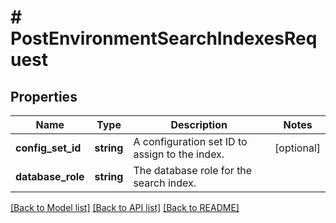 # # PostEnvironmentSearchIndexesRequest

## Properties

Name | Type | Description | Notes
------------ | ------------- | ------------- | -------------
**config_set_id** | **string** | A configuration set ID to assign to the index. | [optional]
**database_role** | **string** | The database role for the search index. |

[[Back to Model list]](../../README.md#models) [[Back to API list]](../../README.md#endpoints) [[Back to README]](../../README.md)
